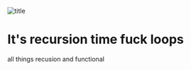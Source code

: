 ![title](https://github.com/cmdline-batcheloranator/recursion/blob/master/img/infinite.png)


# It's recursion time fuck loops

all things recusion  and functional

